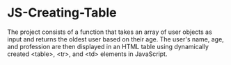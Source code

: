 # JS-Creating-Table
The project consists of a function that takes an array of user objects as input and returns the oldest user based on their age. The user's name, age, and profession are then displayed in an HTML table using dynamically created &lt;table>, &lt;tr>, and &lt;td> elements in JavaScript.
